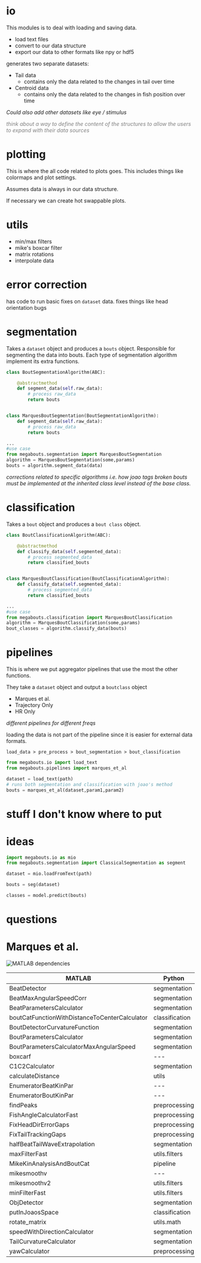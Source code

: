 # io
This modules is to deal with loading and saving data.

- load text files
- convert to our data structure
- export our data to other formats like npy or hdf5


generates two separate datasets:

- Tail data
	-	contains only the data related to the changes in tail over time
- Centroid data
	-	contains only the data related to the changes in fish position over time

*Could also add other datasets like eye / stimulus*

<span style="color:gray"> *think about a way to define the content of the structures to allow the users to expand with their data sources* </span>


# plotting
This is where the all code related to plots goes.
This includes things like colormaps and plot settings.

Assumes data is always in our data structure.

If necessary we can create hot swappable plots.


# utils
- min/max filters
- mike's boxcar filter
- matrix rotations
- interpolate data


# error correction
has code to run basic fixes on `dataset` data.
fixes things like head orientation bugs


# segmentation
Takes a `dataset` object and produces a `bouts` object.
Responsible for segmenting the data into bouts.
Each type of segmentation algorithm implement its extra functions.


```python
class BoutSegmentationAlgorithm(ABC):

	@abstractmethod
	def segment_data(self.raw_data):
		# process raw_data
		return bouts


class MarquesBoutSegmentation(BoutSegmentationAlgorithm):
	def segment_data(self.raw_data):
		# process raw_data
		return bouts

...
#use case
from megabouts.segmentation import MarquesBoutSegmentation
algorithm = MarquesBoutSegmentation(some,params)
bouts = algorithm.segment_data(data)

```
*corrections related to specific algorithms i.e. how joao tags broken bouts must be implemented at the inherited class level instead of the base class.*




# classification
Takes a `bout` object and produces a `bout class` object.

```python
class BoutClassificationAlgorithm(ABC):

	@abstractmethod
	def classify_data(self.segmented_data):
		# process segmented_data
		return classified_bouts


class MarquesBoutClassification(BoutClassificationAlgorithm):
	def classify_data(self.segmented_data):
		# process segmented_data
		return classified_bouts

...
#use case
from megabouts.classification import MarquesBoutClassification
algorithm = MarquesBoutClassification(some,params)
bout_classes = algorithm.classify_data(bouts)
```


# pipelines
This is where we put aggregator pipelines that use the most the other functions. 

They take a `dataset` object and output a `boutclass` object

- Marques et al.
- Trajectory Only
- HR Only

*different pipelines for different freqs*

loading the data is not part of the pipeline since it is easier for external data formats.

`load_data > pre_process > bout_segmentation > bout_classification`


```python
from megabouts.io import load_text
from megabouts.pipelines import marques_et_al

dataset = load_text(path)
# runs both segmentation and classification with joao's method
bouts = marques_et_al(dataset,param1,param2)
```

# stuff I don't know where to put


# ideas


```python
import megabouts.io as mio
from megabouts.segmentation import ClassicalSegmentation as segment

dataset = mio.loadFromText(path)

bouts = seg(dataset)

classes = model.predict(bouts)

```

# questions


# Marques et al.

![MATLAB dependencies](https://yuml.me/eb7562d4.svg "MATLAB dependencies")



| MATLAB										| Python        |
| --------------------------------------------- |---------------|
| BeatDetector 									| segmentation |
| BeatMaxAngularSpeedCorr 						| segmentation |
| BeatParametersCalculator 						| segmentation |
| boutCatFunctionWithDistanceToCenterCalculator | classification |
| BoutDetectorCurvatureFunction 				| segmentation |
| BoutParametersCalculator 						| segmentation |
| BoutParametersCalculatorMaxAngularSpeed 		| segmentation |
| boxcarf 										| --- |
| C1C2Calculator 								| segmentation |
| calculateDistance 							| utils |
| EnumeratorBeatKinPar 							| --- |
| EnumeratorBoutKinPar 							| --- |
| findPeaks 									| preprocessing |
| FishAngleCalculatorFast 						| preprocessing |
| FixHeadDirErrorGaps 							| preprocessing |
| FixTailTrackingGaps 							| preprocessing
| halfBeatTailWaveExtrapolation 				| segmentation |
| maxFilterFast 								| utils.filters |
| MikeKinAnalysisAndBoutCat						| pipeline |
| mikesmoothv 									| --- |
| mikesmoothv2 									| utils.filters |
| minFilterFast 								| utils.filters |
| ObjDetector 									| segmentation |
| putInJoaosSpace								| classification |
| rotate_matrix 								| utils.math |
| speedWithDirectionCalculator 					| segmentation |
| TailCurvatureCalculator 						| segmentation |
| yawCalculator 								| preprocessing |